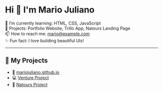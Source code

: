 # Hi 👋 I'm Mario Juliano

🌱 I’m currently learning: HTML, CSS, JavaScript  
🚀 Projects: Portfolio Website, Trillo App, Natours Landing Page  
📫 How to reach me: mario@example.com  
✨ Fun fact: I love building beautiful UIs!

---

## 🔧 My Projects
- 💼 [mariojuliano.github.io](https://mariojuliano.github.io)
- 💻 [Venture Project](https://github.com/JULIANO2007/Venture)
- 🎨 [Natours Project](https://github.com/JULIANO2007/Natours-Project)
